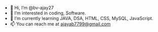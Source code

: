 - 👋 Hi, I’m @bv-ajay27
- 👀 I’m interested in coding, Software.
- 🌱 I’m currently learning JAVA, DSA, HTML, CSS, MySQL, JavaScript.
- 📫 You can reach me at ajayab7799@gmail.com

<!---
bv-ajay27/bv-ajay27 is a ✨ special ✨ repository because its `README.md` (this file) appears on your GitHub profile.
You can click the Preview link to take a look at your changes.
--->
